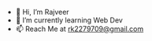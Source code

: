 - 👋 Hi, I’m Rajveer 
- 🌱 I’m currently learning Web Dev
- 📫 Reach Me at rk2279709@gmail.com

<!---
Rvk1605/Rvk1605 is a ✨ special ✨ repository because its `README.md` (this file) appears on your GitHub profile.
You can click the Preview link to take a look at your changes.
--->
